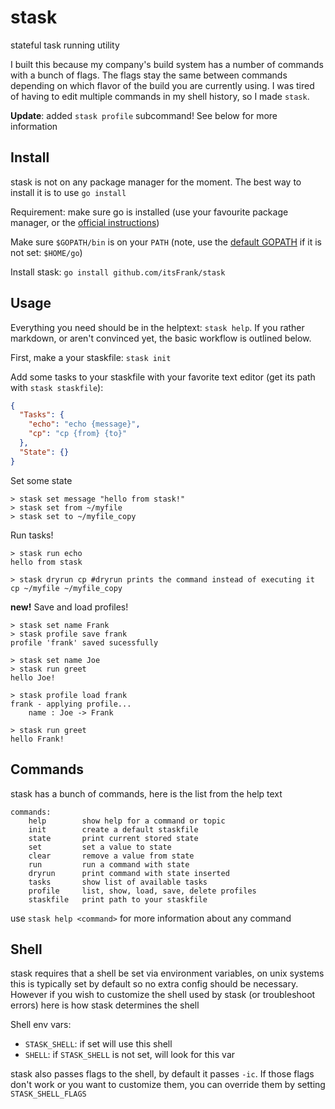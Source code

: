 # stask

stateful task running utility

I built this because my company's build system has a number of commands with a
bunch of flags. The flags stay the same between commands depending on which
flavor of the build you are currently using. I was tired of having to edit
multiple commands in my shell history, so I made `stask`.

**Update**: added `stask profile` subcommand! See below for more information

## Install

stask is not on any package manager for the moment. The best way to install it
is to use `go install`

Requirement: make sure go is installed (use your favourite package manager, or
the [official instructions](https://go.dev/doc/install))

Make sure `$GOPATH/bin` is on your `PATH` (note, use the
[default GOPATH](https://go.dev/doc/gopath_code#GOPATH) if it is not set:
`$HOME/go`)

Install stask: `go install github.com/itsFrank/stask`

## Usage

Everything you need should be in the helptext: `stask help`. If you rather
markdown, or aren't convinced yet, the basic workflow is outlined below.

First, make a your staskfile: `stask init`

Add some tasks to your staskfile with your favorite text editor (get its path
with `stask staskfile`):

```json
{
  "Tasks": {
    "echo": "echo {message}",
    "cp": "cp {from} {to}"
  },
  "State": {}
}
```

Set some state

```shell
> stask set message "hello from stask!"
> stask set from ~/myfile
> stask set to ~/myfile_copy
```

Run tasks!

```shell
> stask run echo
hello from stask

> stask dryrun cp #dryrun prints the command instead of executing it
cp ~/myfile ~/myfile_copy
```

**new!** Save and load profiles!

```shell
> stask set name Frank
> stask profile save frank
profile 'frank' saved sucessfully

> stask set name Joe
> stask run greet
hello Joe!

> stask profile load frank
frank - applying profile...
    name : Joe -> Frank

> stask run greet
hello Frank!
```

## Commands

stask has a bunch of commands, here is the list from the help text

```text
commands:
    help        show help for a command or topic
    init        create a default staskfile
    state       print current stored state
    set         set a value to state
    clear       remove a value from state
    run         run a command with state
    dryrun      print command with state inserted
    tasks       show list of available tasks
    profile     list, show, load, save, delete profiles
    staskfile   print path to your staskfile
```

use `stask help <command>` for more information about any command

## Shell

stask requires that a shell be set via environment variables, on unix systems
this is typically set by default so no extra config should be necessary. However
if you wish to customize the shell used by stask (or troubleshoot errors) here
is how stask determines the shell

Shell env vars:

- `STASK_SHELL`: if set will use this shell
- `SHELL`: if `STASK_SHELL` is not set, will look for this var

stask also passes flags to the shell, by default it passes `-ic`. If those flags
don't work or you want to customize them, you can override them by setting
`STASK_SHELL_FLAGS`
